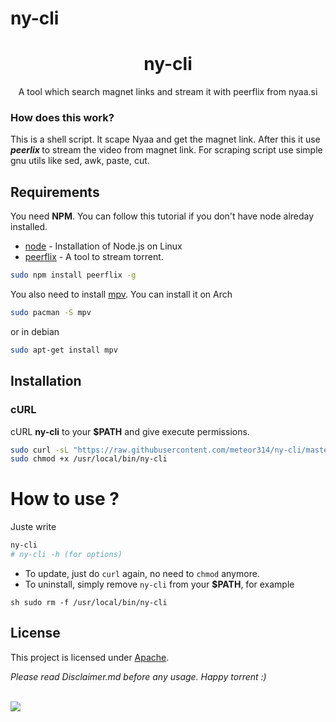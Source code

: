 # ny-cli

<h1 align="center">ny-cli</h1>
<p align="center">A  tool which search magnet links and stream it with peerflix from nyaa.si
</p>

### How does this work?
This is a shell script. It scape Nyaa and get the magnet link.
After this it use <b><i>peerlix </i></b> to stream the video from magnet link.
For scraping script use simple gnu utils like sed, awk, paste, cut.

## Requirements

You need <b>NPM</b>. You can follow this tutorial if you don't have node alreday installed.
* [node](https://www.geeksforgeeks.org/installation-of-node-js-on-linux/) - Installation of Node.js on Linux 
* [peerflix](https://github.com/mafintosh/peerflix) - A tool to stream torrent. 
```sh 
sudo npm install peerflix -g
```
You also need to install [mpv](https://mpv.io/). You can install it on Arch
```sh
sudo pacman -S mpv
```
or in debian
```sh
sudo apt-get install mpv
```

## Installation

### cURL
cURL **ny-cli** to your **$PATH** and give execute permissions.

```sh
sudo curl -sL "https://raw.githubusercontent.com/meteor314/ny-cli/master/ny-cli" -o /usr/local/bin/ny-cli
sudo chmod +x /usr/local/bin/ny-cli
```
# How to use ?
Juste write 
```sh
ny-cli
# ny-cli -h (for options)
```
- To update, just do `curl` again, no need to `chmod` anymore.
- To uninstall, simply remove `ny-cli` from your **$PATH**, for example 
```
sh sudo rm -f /usr/local/bin/ny-cli
```

## License
This project is licensed under [Apache](https://raw.githubusercontent.com/Illumina/licenses/master/gpl-3.0.txt).

<i>Please read Disclaimer.md before any usage. Happy torrent :) <i>


<br >
<img src="https://imgur.com/hU033Ln.png" >

